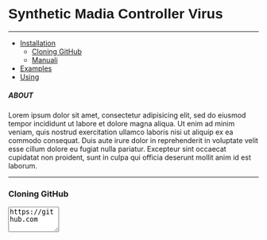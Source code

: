 <h1 style="font-family: sans-serif;">Synthetic Madia Controller Virus</h1>
<hr>
<ul>
	<li><a href="">Installation</a>
		<ul>
			<li><a href="">Cloning GitHub</a></li>
			<li><a href="">Manuali</a></li>
		</ul>
	</li>
	<li><a href="">Examples</a></li>
	<li><a href="">Using</a></li>
</ul>
<h5>ABOUT</h5>
<p>Lorem ipsum dolor sit amet, consectetur adipisicing elit, sed do eiusmod
tempor incididunt ut labore et dolore magna aliqua. Ut enim ad minim veniam,
quis nostrud exercitation ullamco laboris nisi ut aliquip ex ea commodo
consequat. Duis aute irure dolor in reprehenderit in voluptate velit esse
cillum dolore eu fugiat nulla pariatur. Excepteur sint occaecat cupidatat non
proident, sunt in culpa qui officia deserunt mollit anim id est laborum.</p>
<hr>
<h3>Cloning GitHub</h3>
<textarea cols="10" rows="3" readonly>https://github.com</textarea>